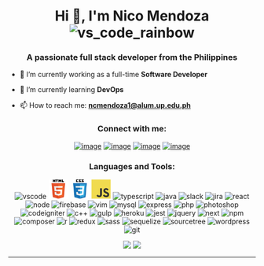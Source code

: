 <h1 align="center">Hi 👋, I'm Nico Mendoza <img src="https://emoji.gg/assets/emoji/2022_vs_code_rainbow.gif" width="30px" height="30px" alt="vs_code_rainbow"></h1>
<h3 align="center">A passionate full stack developer from the Philippines</h3>

- 🔭 I’m currently working as a full-time **Software Developer**

- 🌱 I’m currently learning **DevOps**

- 📫 How to reach me: **ncmendoza1@alum.up.edu.ph**


<h3 align="center">Connect with me:</h3>
<div align="center">

[![image](https://img.shields.io/badge/LinkedIn-0077B5?style=for-the-badge&logo=linkedin&logoColor=white)](https://www.linkedin.com/in/nico-mendoza-82631914b/)
[![image](https://img.shields.io/badge/Instagram-E4405F?style=for-the-badge&logo=instagram&logoColor=white)](https://www.instagram.com/masterocinn/)
[![image](https://img.shields.io/badge/Twitter-1DA1F2?style=for-the-badge&logo=twitter&logoColor=white)](https://twitter.com/masterocin)
[![image](https://img.shields.io/badge/Gmail-D14836?style=for-the-badge&logo=gmail&logoColor=white)](mailto:ncmendoza1@alum.up.edu.ph)
  
</div>

<h3 align="center">Languages and Tools:</h3>

<p align="center">
    <img src="https://cdn.jsdelivr.net/gh/devicons/devicon/icons/vscode/vscode-original.svg" alt="vscode" width="40" height="40" />
    <img src="https://raw.githubusercontent.com/devicons/devicon/master/icons/html5/html5-original-wordmark.svg" alt="html5" width="40" height="40"/> 
    <img src="https://raw.githubusercontent.com/devicons/devicon/master/icons/css3/css3-original-wordmark.svg" alt="css3" width="40" height="40"/> 
    <img src="https://raw.githubusercontent.com/devicons/devicon/master/icons/javascript/javascript-original.svg" alt="javascript" width="40" height="40"/> 
    <img src="https://cdn.jsdelivr.net/gh/devicons/devicon/icons/typescript/typescript-original.svg" alt="typescript" width="40" height="40"/>
    <img src="https://cdn.jsdelivr.net/gh/devicons/devicon/icons/java/java-original.svg" alt="java" width="40" height="40" />
    <img src="https://cdn.jsdelivr.net/gh/devicons/devicon/icons/slack/slack-original.svg" alt="slack" width="40" height="40" />
    <img src="https://cdn.jsdelivr.net/gh/devicons/devicon/icons/jira/jira-original-wordmark.svg" alt="jira" width="40" height="40"/>
    <img src="https://cdn.jsdelivr.net/gh/devicons/devicon/icons/react/react-original.svg" alt="react" width="40" height="40"/>
    <img src="https://cdn.jsdelivr.net/gh/devicons/devicon/icons/nodejs/nodejs-original.svg" alt="node" width="40" height="40"/>
    <img src="https://cdn.jsdelivr.net/gh/devicons/devicon/icons/firebase/firebase-plain.svg" alt="firebase" width="40" height="40"/>
    <img src="https://cdn.jsdelivr.net/gh/devicons/devicon/icons/vim/vim-original.svg" alt="vim" width="40" height="40"/>
    <img src="https://cdn.jsdelivr.net/gh/devicons/devicon/icons/mysql/mysql-original.svg" alt="mysql" width="40" height="40"/>
    <img src="https://cdn.jsdelivr.net/gh/devicons/devicon/icons/express/express-original.svg" alt="express" width="40" height="40"/>
    <img src="https://cdn.jsdelivr.net/gh/devicons/devicon/icons/php/php-original.svg" alt="php" width="40" height="40"/>
    <img src="https://cdn.jsdelivr.net/gh/devicons/devicon/icons/photoshop/photoshop-plain.svg" alt="photoshop" width="40" height="40"/>
    <img src="https://cdn.jsdelivr.net/gh/devicons/devicon/icons/codeigniter/codeigniter-plain.svg" alt="codeigniter" width="40" height="40"/>
    <img src="https://cdn.jsdelivr.net/gh/devicons/devicon/icons/cplusplus/cplusplus-original.svg" alt="c++" width="40" height="40"/>
    <img src="https://cdn.jsdelivr.net/gh/devicons/devicon/icons/gulp/gulp-plain.svg" alt="gulp" width="40" height="40"/>
    <img src="https://cdn.jsdelivr.net/gh/devicons/devicon/icons/heroku/heroku-plain-wordmark.svg" alt="heroku" width="40" height="40"/>
    <img src="https://cdn.jsdelivr.net/gh/devicons/devicon/icons/jest/jest-plain.svg" alt="jest" width="40" height="40"/>
    <img src="https://cdn.jsdelivr.net/gh/devicons/devicon/icons/jquery/jquery-original.svg" alt="jquery" width="40" height="40"/>
    <img src="https://cdn.jsdelivr.net/gh/devicons/devicon/icons/nextjs/nextjs-original-wordmark.svg" alt="next" width="40" height="40"/>
    <img src="https://cdn.jsdelivr.net/gh/devicons/devicon/icons/npm/npm-original-wordmark.svg" alt="npm" width="40" height="40"/>
    <img src="https://cdn.jsdelivr.net/gh/devicons/devicon/icons/composer/composer-original.svg" alt="composer" width="40" height="40"/>
    <img src="https://cdn.jsdelivr.net/gh/devicons/devicon/icons/r/r-original.svg" alt="r" width="40" height="40"/>
    <img src="https://cdn.jsdelivr.net/gh/devicons/devicon/icons/redux/redux-original.svg" alt="redux" width="40" height="40"/>
    <img src="https://cdn.jsdelivr.net/gh/devicons/devicon/icons/sass/sass-original.svg" alt="sass" width="40" height="40"/>
    <img src="https://cdn.jsdelivr.net/gh/devicons/devicon/icons/sequelize/sequelize-original.svg" alt="sequelize" width="40" height="40"/>
    <img src="https://cdn.jsdelivr.net/gh/devicons/devicon/icons/sourcetree/sourcetree-original.svg" alt="sourcetree" width="40" height="40"/>
    <img src="https://cdn.jsdelivr.net/gh/devicons/devicon/icons/wordpress/wordpress-original.svg" alt="wordpress" width="40" height="40"/>
    <img src="https://www.vectorlogo.zone/logos/git-scm/git-scm-icon.svg" alt="git" width="40" height="40"/> 
</p>

<p align= "center">
  <img height= "150" src="https://github-readme-stats.vercel.app/api?username=blankart&theme=react&show_icons=true&include_all_commits=true" />
  <img height= "150" src="https://github-readme-stats.vercel.app/api/top-langs/?username=blankart&theme=react&layout=compact" />
</p>

------
<!--START_SECTION:waka-->
<!--END_SECTION:waka-->
